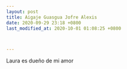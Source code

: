```yaml
---
layout: post
title: Aigaje Guasgua Jofre Alexis
date: 2020-09-29 23:18 +0800
last_modified_at: 2020-10-01 01:08:25 +0800



---
```

Laura es dueño de mi amor 
